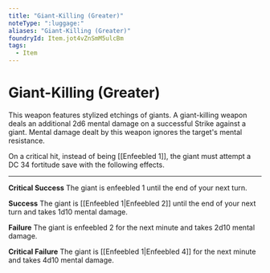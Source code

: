 ```yaml
---
title: "Giant-Killing (Greater)"
noteType: ":luggage:"
aliases: "Giant-Killing (Greater)"
foundryId: Item.jot4vZnSmM5ulcBm
tags:
  - Item
---
```


# Giant-Killing (Greater)

This weapon features stylized etchings of giants. A giant-killing weapon deals an additional 2d6 mental damage on a successful Strike against a giant. Mental damage dealt by this weapon ignores the target's mental resistance.

On a critical hit, instead of being [[Enfeebled 1]], the giant must attempt a DC 34 fortitude save with the following effects.

* * *

**Critical Success** The giant is enfeebled 1 until the end of your next turn.

**Success** The giant is [[Enfeebled 1|Enfeebled 2]] until the end of your next turn and takes 1d10 mental damage.

**Failure** The giant is enfeebled 2 for the next minute and takes 2d10 mental damage.

**Critical Failure** The giant is [[Enfeebled 1|Enfeebled 4]] for the next minute and takes 4d10 mental damage.
